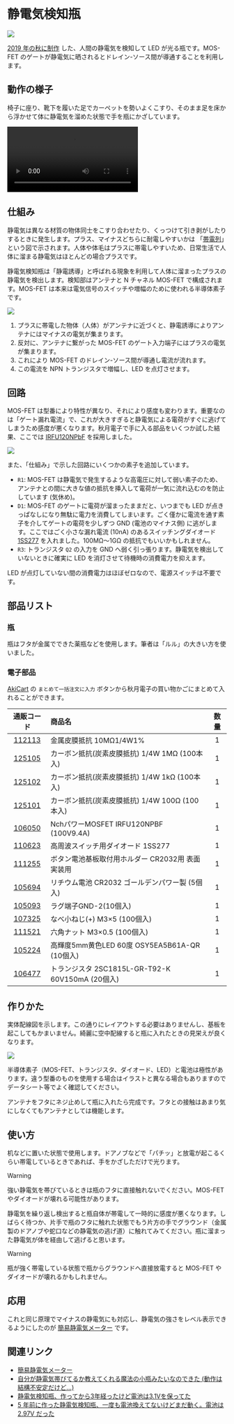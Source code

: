 # 静電気検知瓶

![](./cover.jpg)

[2019 年の秋に制作](https://x.com/shapoco/status/1189239542043332609) した、人間の静電気を検知して LED が光る瓶です。MOS-FET のゲートが静電気に晒されるとドレイン-ソース間が導通することを利用します。

## 動作の様子

椅子に座り、靴下を履いた足でカーペットを勢いよくこすり、そのまま足を床から浮かせて体に静電気を溜めた状態で手を瓶にかざしています。

![](https://www.shapoco.net/media/2024/20241130_electrostatic_detector_1280x720_1mbps.mp4)

## 仕組み

静電気は異なる材質の物体同士をこすり合わせたり、くっつけて引き剥がしたりするときに発生します。プラス、マイナスどちらに耐電しやすいかは 「[帯電列](https://www.google.co.jp/search?q=%E5%B8%AF%E9%9B%BB%E5%88%97&udm=2)」という図で示されます。人体や体毛はプラスに帯電しやすいため、日常生活で人体に溜まる静電気はほとんどの場合プラスです。

静電気検知瓶は「静電誘導」と呼ばれる現象を利用して人体に溜まったプラスの静電気を検出します。検知部はアンテナと N チャネル MOS-FET で構成されます。MOS-FET は本来は電気信号のスイッチや増幅のために使われる半導体素子です。

![](./mechanism.drawio.png)

1. プラスに帯電した物体（人体）がアンテナに近づくと、静電誘導によりアンテナにはマイナスの電気が集まります。
2. 反対に、アンテナに繋がった MOS-FET のゲート入力端子にはプラスの電気が集まります。
3. これにより MOS-FET のドレイン-ソース間が導通し電流が流れます。
4. この電流を NPN トランジスタで増幅し、LED を点灯させます。

## 回路

MOS-FET は型番により特性が異なり、それにより感度も変わります。重要なのは「ゲート漏れ電流」で、これが大きすぎると静電気による電荷がすぐに逃げてしまうため感度が悪くなります。秋月電子で手に入る部品をいくつか試した結果、ここでは [IRFU120NPbF](https://akizukidenshi.com/catalog/g/g106050/) を採用しました。

![](./circuit.drawio.png)

また、「仕組み」で示した回路にいくつかの素子を追加しています。

- `R1`: MOS-FET は静電気で発生するような高電圧に対して弱い素子のため、アンテナとの間に大きな値の抵抗を挿入して電荷が一気に流れ込むのを防止しています (気休め)。
- `D1`: MOS-FET のゲートに電荷が溜まったままだと、いつまでも LED が点きっぱなしになり無駄に電力を消費してしまいます。ごく僅かに電流を通す素子を介してゲートの電荷を少しずつ GND (電池のマイナス側) に逃がします。ここではごく小さな漏れ電流 (10nA) のあるスイッチングダイオード [1SS277](https://akizukidenshi.com/catalog/g/g110623/) を入れました。100MΩ～1GΩ の抵抗でもいいかもしれません。
- `R3`: トランジスタ `Q2` の入力を GND へ弱く引っ張ります。静電気を検出していないときに確実に LED を消灯させて待機時の消費電力を抑えます。

LED が点灯していない間の消費電力はほぼゼロなので、電源スイッチは不要です。

## 部品リスト

### 瓶

瓶はフタが金属でできた薬瓶などを使用します。筆者は「ルル」の大きい方を使いました。

### 電子部品

[AkiCart](https://aki.prioris.jp/list/525e0280-46c9-4ac4-82ac-725917959f12/) の `まとめて一括注文に入力` ボタンから秋月電子の買い物かごにまとめて入れることができます。

|通販コード|商品名|数量|
|:--:|:--|:--:|
|[112113](https://akizukidenshi.com/catalog/g/g112113)|金属皮膜抵抗 10MΩ1/4W1%|1|
|[125105](https://akizukidenshi.com/catalog/g/g125105)|カーボン抵抗(炭素皮膜抵抗) 1/4W 1MΩ (100本入)|1|
|[125102](https://akizukidenshi.com/catalog/g/g125102)|カーボン抵抗(炭素皮膜抵抗) 1/4W 1kΩ (100本入)|1|
|[125101](https://akizukidenshi.com/catalog/g/g125101)|カーボン抵抗(炭素皮膜抵抗) 1/4W 100Ω (100本入)|1|
|[106050](https://akizukidenshi.com/catalog/g/g106050)|NchパワーMOSFET IRFU120NPBF (100V9.4A)|1|
|[110623](https://akizukidenshi.com/catalog/g/g110623)|高周波スイッチ用ダイオード 1SS277|1|
|[111255](https://akizukidenshi.com/catalog/g/g111255)|ボタン電池基板取付用ホルダー CR2032用 表面実装用|1|
|[105694](https://akizukidenshi.com/catalog/g/g105694)|リチウム電池 CR2032 ゴールデンパワー製 (5個入)|1|
|[105093](https://akizukidenshi.com/catalog/g/g105093)|ラグ端子GND-2(10個入)|1|
|[107325](https://akizukidenshi.com/catalog/g/g107325)|なべ小ねじ(+) M3×5 (100個入)|1|
|[111521](https://akizukidenshi.com/catalog/g/g111521)|六角ナット M3×0.5 (100個入)|1|
|[105224](https://akizukidenshi.com/catalog/g/g105224)|高輝度5mm黄色LED 60度 OSY5EA5B61A-QR (10個入)|1|
|[106477](https://akizukidenshi.com/catalog/g/g106477)|トランジスタ 2SC1815L-GR-T92-K 60V150mA (20個入)|1|

## 作りかた

実体配線図を示します。この通りにレイアウトする必要はありませんし、基板を起こしてもかまいません。綺麗に空中配線すると瓶に入れたときの見栄えが良くなります。

![](./how_to_build.svg)

半導体素子（MOS-FET、トランジスタ、ダイオード、LED）と電池は極性があります。違う型番のものを使用する場合はイラストと異なる場合もありますのでデータシート等でよく確認してください。

アンテナをフタにネジ止めして瓶に入れたら完成です。フタとの接触はあまり気にしなくてもアンテナとしては機能します。

## 使い方

机などに置いた状態で使用します。ドアノブなどで「パチッ」と放電が起こるくらい帯電しているときであれば、手をかざしただけで光ります。

> [!WARNING]
> 強い静電気を帯びているときは瓶のフタに直接触れないでください。MOS-FET やダイオードが壊れる可能性があります。

静電気を繰り返し検出すると瓶自体が帯電して一時的に感度が悪くなります。しばらく待つか、片手で瓶のフタに触れた状態でもう片方の手でグラウンド（金属製のドアノブや蛇口などの静電気の逃げ道）に触れてみてください。瓶に溜まった静電気が体を経由して逃げると思います。

> [!WARNING]
> 瓶が強く帯電している状態で瓶からグラウンドへ直接放電すると MOS-FET やダイオードが壊れるかもしれません。

## 応用

これと同じ原理でマイナスの静電気にも対応し、静電気の強さをレベル表示できるようにしたのが [簡易静電気メーター](../../2023/0223-electrostatic-meter/) です。

## 関連リンク

- [簡易静電気メーター](../../2023/0223-electrostatic-meter/)
- [自分が静電気帯びてるか教えてくれる魔法の小瓶みたいなのできた (動作は結構不安定だけど…)](https://x.com/shapoco/status/1200458200031432705)
- [静電気検知瓶、作ってから3年経ったけど電池は3.1Vを保ってた](https://x.com/shapoco/status/1603376017162194944)
- [5 年前に作った静電気検知瓶、一度も電池換えてないけどまだ動く。電池は 2.97V だった](https://x.com/shapoco/status/1862758463975334273)
